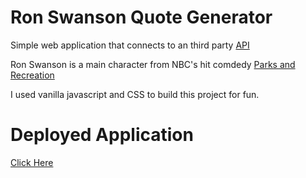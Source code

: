 # Ron Swanson Quote Generator

Simple web application that connects to an third party [API](https://github.com/jamesseanwright/ron-swanson-quotes#ron-swanson-quotes-api)

Ron Swanson is a main character from NBC's hit comdedy [Parks and Recreation](https://en.wikipedia.org/wiki/Parks_and_Recreation)

I used vanilla javascript and CSS to build this project for fun.

# Deployed Application

[Click Here](https://kuyajasper.github.io/ronSwanson/)

